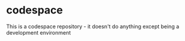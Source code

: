 # codespace
This is a codespace repository - it doesn't do anything except being a development environment
